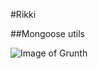 #Rikki

##Mongoose utils 

![Image of Grunth](http://orig14.deviantart.net/324f/f/2008/204/b/1/banded_palm_civet_by_toonmascots.png)




